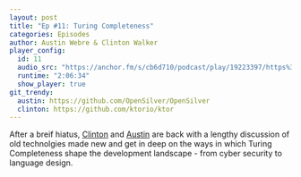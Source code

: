 ```yaml
---
layout: post
title: "Ep #11: Turing Completeness"
categories: Episodes
author: Austin Webre & Clinton Walker
player_config:
  id: 11
  audio_src: "https://anchor.fm/s/cb6d710/podcast/play/19223397/https%3A%2F%2Fd3ctxlq1ktw2nl.cloudfront.net%2Fstaging%2F2020-09-07%2Ff2a19830053ce4539af0cb91652791e7.m4a"
  runtime: "2:06:34"
  show_player: true
git_trendy:
  austin: https://github.com/OpenSilver/OpenSilver
  clinton: https://github.com/ktorio/ktor
---
```


After a breif hiatus, [Clinton](https://twitter.com/clintonjwalker) and [Austin](https://twitter.com/austinwebre) are back with a lengthy discussion of old technolgies made new and get in deep on the ways in which Turing Completeness shape the development landscape - from cyber security to language design.
